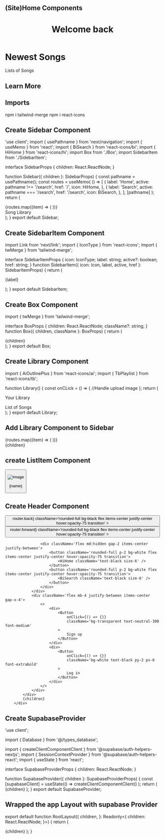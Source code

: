 ## (Site)Home Components

<div className='bg-neutral-900 rounded-lg h-full w-full overflow-hidden overflow-y-hidden '>
			<Header>
				<div className='mb-2'>
					<h1 className='text-white text-3xl font-semibold'>Welcome back</h1>
					<div className='grid grid-cols-1 sm:grid-cols-2 xl:grid-cols-3 2xl:grid-cols-4 gap-3 mt-4'>
						<ListItem
							image='/images/liked.jpg'
							name='Liked Songs'
							href='Liked'
						/>
					</div>
				</div>
			</Header>
			<div className='mt-2 mb-2 px-6'>
				<div className='flex justify-between items-center'>
					<h1 className='text-2xl text-white font-semi-bold'>Newest Songs</h1>
				</div>
				<div>Lists of Songs</div>
			</div>
		</div>

## Learn More

## Imports

npm i tailwind-merge
npm i react-icons

## Create Sidebar Component

'use client';
import { usePathname } from 'next/navigation';
import { useMemo } from 'react';
import { BiSearch } from 'react-icons/bi';
import { HiHome } from 'react-icons/hi';
import Box from './Box';
import SidebarItem from './SidebarItem';

interface SidebarProps {
children: React.ReactNode;
}

function Sidebar({ children }: SidebarProps) {
const pathname = usePathname();
const routes = useMemo(
() => [
{
label: 'Home',
active: pathname !== '/search',
href: '/',
icon: HiHome,
},
{
label: 'Search',
active: pathname === '/search',
href: '/search',
icon: BiSearch,
},
],
[pathname]
);
return (

<div className='flex h-full'>
<div className='hidden md:flex flex-col gap-y-2 bg-black h-full w-[300px] p2'>
<Box>
<div className='flex flex-col gap-y-4 px-5 py-4'>
{routes.map((item) => (
<SidebarItem key={item.label} {...item} />
))}
</div>
</Box>
<Box className='overflow-y-auto h-full'>Song Library</Box>
</div>
</div>
);
}
export default Sidebar;

## Create SidebarItem Component

import Link from 'next/link';
import { IconType } from 'react-icons';
import { twMerge } from 'tailwind-merge';

interface SidebarItemProps {
icon: IconType;
label: string;
active?: boolean;
href: string;
}
function SidebarItem({ icon: Icon, label, active, href }: SidebarItemProps) {
return (

<Link
href={href}
className={twMerge(
`flex flex-row h-auto items-center w-full gap-x-4 text-md font-medium cursor-pointer hover:text-white transition text-neutral-400 py-1 `,
active && 'text-white'
)} >
<Icon size={26} />
<p className='truncate w-full'>{label}</p>
</Link>
);
}
export default SidebarItem;

## Create Box Component

import { twMerge } from 'tailwind-merge';

interface BoxProps {
children: React.ReactNode;
className?: string;
}
function Box({ children, className }: BoxProps) {
return (

<div
className={twMerge(`bg-neutral-900 rounded-lg h-fit w-full`, className)} >
{children}
</div>
);
}
export default Box;

## Create Library Component

import { AiOutlinePlus } from 'react-icons/ai';
import { TbPlaylist } from 'react-icons/tb';

function Library() {
const onCLick = () => {
//Handle upload image
};
return (

<div className='flex flex-col'>
<div className='flex items-center justify-between px-5 pt-4'>
<div className='inline-flex items-center gap-x-2'>
<TbPlaylist className='text-neutral-400' size={26} />
<p className='text-neutral-400 font-medium text-md'>Your Library</p>
</div>
<AiOutlinePlus
					onClick={onCLick}
					className='text-neutral-400 cursor-pointer hover:text-white transition'
					size={20}
				/>
</div>
<div className='flex flex-col gap-y-2 mt-4 px-3 '>List of Songs</div>
</div>
);
}
export default Library;

## Add Library Component to Sidebar

<div className='flex h-full'>
			<div className='hidden md:flex flex-col gap-y-2 bg-black h-full w-[300px] p2'>
				<Box>
					<div className='flex flex-col gap-y-4 px-5 py-4'>
						{routes.map((item) => (
							<SidebarItem key={item.label} {...item} />
						))}
					</div>
				</Box>
				<Box className='overflow-y-auto h-full'>
					<Library />
				</Box>
			</div>
			<main className='h-full flex-1 overflow-y-auto py-2'>{children}</main>
		</div>

## create ListItem Component

<button
onClick={onCLick}
className='relative group flex items-center rounded-md overflow-hidden gap-x-4 bg-neutral-100/10 hover:bg-neutral-100/20 transition pr-4'
		>

<div className='relative min-h-[64px] min-w-[64px]'>
<Image className='object-fill' fill src={image} alt='Image' />
</div>
<p className='font-medium truncate py-5'>{name}</p>
<div className='absolute transition opacity-0 rounded-full items-center justify-center bg-green-500 p-4 drop-shadow-md right-5 group-hover:opacity-100 hover:scale-110'>
<FaPlay className='text-black' />
</div>
</button>

## Create Header Component

<div
			className={twMerge(`
        h-fit bg-gradient-to-b from-emerald-800 p-6
        `)}
		>
			<div className='flex w-full items-center justify-between'>
				<div className='flex mb-4 items-center gap-x-2'>
					<div className='hidden md:flex items-center'>
						<button
							onClick={() => router.back}
							className='rounded-full bg-black flex items-center justify-center hover:opacity-75 transition'
						>
							<RxCaretLeft className='text-white' size={35} />
						</button>
					</div>
					<div className='hidden md:flex items-center'>
						<button
							onClick={() => router.forward}
							className='rounded-full bg-black flex items-center justify-center hover:opacity-75 transition'
						>
							<RxCaretRight className='text-white' size={35} />
						</button>
					</div>

    				<div className='flex md:hidden gap-2 items-center justify-between'>
    					<button className='rounded-full p-2 bg-white flex items-center justify-center hover:opacity-75 transition'>
    						<HiHome className='text-black size-6' />
    					</button>
    					<button className='rounded-full p-2 bg-white flex items-center justify-center hover:opacity-75 transition'>
    						<BiSearch className='text-black size-6' />
    					</button>
    				</div>
    			</div>
    			<div className='flex mb-4 justify-between items-center gap-x-4'>
    				<>
    					<div>
    						<Button
    							onClick={() => {}}
    							className='bg-transparent text-neutral-300 font-medium'
    						>
    							Sign up
    						</Button>
    					</div>
    					<div>
    						<Button
    							onClick={() => {}}
    							className='bg-white text-black py-2 px-6 font-extrabold'
    						>
    							Log in
    						</Button>
    					</div>
    				</>
    			</div>
    		</div>
    		{children}
    	</div>

## Create SupabaseProvider

'use client';

import { Database } from '@/types_database';

import { createClientComponentClient } from '@supabase/auth-helpers-nextjs';
import { SessionContextProvider } from '@supabase/auth-helpers-react';
import { useState } from 'react';

interface SupabaseProviderProps {
children: React.ReactNode;
}

function SupabaseProvider({ children }: SupabaseProviderProps) {
const [supabaseClient] = useState(() =>
createClientComponentClient<Database>()
);
return (
<SessionContextProvider supabaseClient={supabaseClient}>
{children}
</SessionContextProvider>
);
}
export default SupabaseProvider;

## Wrapped the app Layout with supabase Provider

export default function RootLayout({
children,
}: Readonly<{
children: React.ReactNode;
}>) {
return (

<html lang='en'>
<SupabaseProvider>
<body className={font.className}>
<Sidebar>{children}</Sidebar>
</body>
</SupabaseProvider>
</html>
);
}
